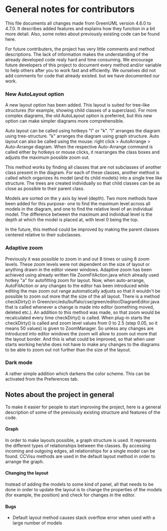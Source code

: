 ﻿# General notes for contributors

This file documents all changes made from GreenUML version 4.6.0 to 4.7.0. It describes added features and explains how they function in a bit more detail. Also, some notes about previously existing code can be found here.

For future contributers, the project has very little comments and method descriptions. The lack of information makes the understanding of the already developed code realy hard and time consuming. We encourage future developers of this project to document every method and/or variable to help others after you to work fast and efficiently. We ourselves did not add comments for code that already existed. but we have documented our work.



### New AutoLayout option

A new layout option has been added. This layout is suited for tree-like structures (for example, showing child classes of a superclass). For more complex diagrams, the old AutoLayout option is preferred, but this new option can make simpler diagrams more comprehensible.

Auto layout can be called using hotkeys "l" or "k". "l" arranges the diagram using tree-structure. "k" arranges the diagram using graph structure. Auto layout can also be called using the mouse: right click > AutoArrange > Auto-Arrange diagram.
When the respective Auto-Arrange command is called either by hotkeys or mouse clicks, it rearranges the class boxes and adjusts the maximum possible zoom out.

This method works by finding all classes that are not subclasses of another class present in the diagram. For each of these classes, another method is called which organizes its model (and its child models) into a single tree like structure. The trees are created individually so that child classes can be as close as possible to their parent class.

Models are sorted on the y axis by level (depth). Two more methods have been added for this purpose- one to find the maximum level across all models in the diagram, and one to find the relative level of an individual model. The difference between the maximum and individual level is the depth at which the model is placed at, with level 0 being the top.

In the future, this method could be improved by making the parent classes centered relative to their subclasses.


### Adaptive zoom

Previously it was possible to zoom in and out 8 times or using 8 zoom levels. These zoom levels were not dependent on the size of layout or anything drawn in the editor viewer windows.
Adaptive zoom has been achieved using already written file ZoomFitAction.java which already used hotkey "a" for autofitting zoom for layout. Now, when auto-arrange, AutoFitAction or any changes to the editor has been introduced while editing the max zoom out range automatically adjusts so that it wouldn't be possible to zoom out more that the size of the all layout. There is a method checkDirty() in Green/src/edu/buffalo/cse/green/editor/DiagramEditor.java that is called whenever a change is made into editor (something moved, deleted etc.). An addition to this method was made, so that zoom would be recalculated every time checkDirty() is called.
When plug-in starts the checkDirty() is called and zoom level values from 0 to 2.5 (step 0.05, so it means 50 values) is given to ZoomManager. So unless any changes are introduced into editor windows the zoom will allow to zoom out more that the layout border. And this is what could be improved, so that when user starts working he/she does not have to make any changes to the diagrams to be able to zoom out not further than the size of the layout.


### Dark mode

A rather simple addition which darkens the color scheme. This can be activated from the Preferences tab.


## Notes about the project in general

To make it easier for people to start improving the project, here is a general description of some of the previously existing structure and features of the code.


#### Graph

In order to make layouts possible, a graph structure is used. It represents the different types of relationships between the classes. By accessing incoming and outgoing edges, all relationships for a single model can be found.
CCVisu methods are used in the default layout method in order to arrange the graph.


#### Changing the layout

Instead of adding the models to some kind of panel, all that needs to be done in order to update the layout is to change the properties of the models (for example, the position) and check for changes in the editor.


#### Bugs

 - Default layout method causes stack overflow error when used with a large number of models


